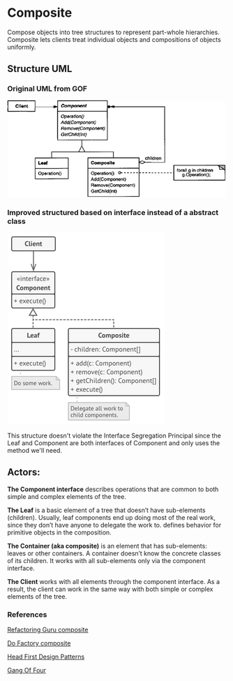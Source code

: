 # Composite

Compose objects into tree structures to represent part-whole hierarchies. Composite lets clients treat individual objects and compositions of objects uniformly.

## Structure UML

### Original UML from GOF

![](../../umls/composite.jpg)

### Improved structured based on interface instead of a abstract class

![](../../umls/composite-enhanced.png)

This structure doesn't violate the Interface Segregation Principal since the Leaf and Component are both interfaces of Component and only uses the method we'll need.

## Actors:

**The Component interface** describes operations that are common to both simple and complex elements of the tree.

**The Leaf** is a basic element of a tree that doesn’t have sub-elements (children).
Usually, leaf components end up doing most of the real work, since they don’t have anyone to delegate the work to.
defines behavior for primitive objects in the composition.

**The Container (aka composite)** is an element that has sub-elements:
leaves or other containers. A container doesn’t know
the concrete classes of its children. It works with all sub-elements
only via the component interface.

**The Client** works with all elements through the component
interface. As a result, the client can work in the same way with
both simple or complex elements of the tree.

### References

[Refactoring Guru composite](https://refactoring.guru/design-patterns/composite)

[Do Factory composite](https://www.dofactory.com/net/composite-design-pattern)

[Head First Design Patterns](https://www.amazon.es/Head-First-Design-Patterns-Brain-Friendly-ebook/dp/B00AA36RZY/ref=sr_1_1?__mk_es_ES=%C3%85M%C3%85%C5%BD%C3%95%C3%91&keywords=head+first+design+patterns&qid=1583686314&s=digital-text&sr=1-1)

[Gang Of Four](https://www.amazon.es/Design-Patterns-Object-Oriented-Addison-Wesley-Professional-ebook/dp/B000SEIBB8)
